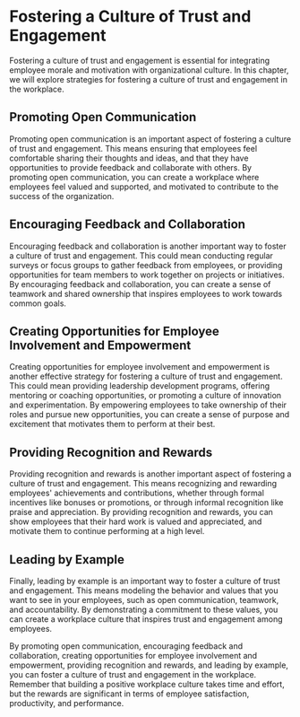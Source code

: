 # Fostering a Culture of Trust and Engagement

Fostering a culture of trust and engagement is essential for integrating employee morale and motivation with organizational culture. In this chapter, we will explore strategies for fostering a culture of trust and engagement in the workplace.

Promoting Open Communication
----------------------------

Promoting open communication is an important aspect of fostering a culture of trust and engagement. This means ensuring that employees feel comfortable sharing their thoughts and ideas, and that they have opportunities to provide feedback and collaborate with others. By promoting open communication, you can create a workplace where employees feel valued and supported, and motivated to contribute to the success of the organization.

Encouraging Feedback and Collaboration
--------------------------------------

Encouraging feedback and collaboration is another important way to foster a culture of trust and engagement. This could mean conducting regular surveys or focus groups to gather feedback from employees, or providing opportunities for team members to work together on projects or initiatives. By encouraging feedback and collaboration, you can create a sense of teamwork and shared ownership that inspires employees to work towards common goals.

Creating Opportunities for Employee Involvement and Empowerment
---------------------------------------------------------------

Creating opportunities for employee involvement and empowerment is another effective strategy for fostering a culture of trust and engagement. This could mean providing leadership development programs, offering mentoring or coaching opportunities, or promoting a culture of innovation and experimentation. By empowering employees to take ownership of their roles and pursue new opportunities, you can create a sense of purpose and excitement that motivates them to perform at their best.

Providing Recognition and Rewards
---------------------------------

Providing recognition and rewards is another important aspect of fostering a culture of trust and engagement. This means recognizing and rewarding employees' achievements and contributions, whether through formal incentives like bonuses or promotions, or through informal recognition like praise and appreciation. By providing recognition and rewards, you can show employees that their hard work is valued and appreciated, and motivate them to continue performing at a high level.

Leading by Example
------------------

Finally, leading by example is an important way to foster a culture of trust and engagement. This means modeling the behavior and values that you want to see in your employees, such as open communication, teamwork, and accountability. By demonstrating a commitment to these values, you can create a workplace culture that inspires trust and engagement among employees.

By promoting open communication, encouraging feedback and collaboration, creating opportunities for employee involvement and empowerment, providing recognition and rewards, and leading by example, you can foster a culture of trust and engagement in the workplace. Remember that building a positive workplace culture takes time and effort, but the rewards are significant in terms of employee satisfaction, productivity, and performance.


